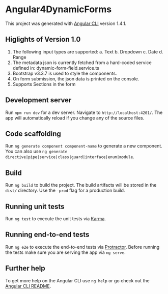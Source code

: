 # Angular4DynamicForms

This project was generated with [Angular CLI](https://github.com/angular/angular-cli) version 1.4.1.

## Higlights of Version 1.0

1. The following input types are supported:
    a. Text
    b. Dropdown
    c. Date
    d. Range
2. The metadata json is currently fetched from a hard-coded service defined in: dynamic-form-field.service.ts
3. Bootstrap v3.3.7 is used to style the components.
4. On form submission, the json data is printed on the console.
5. Supports Sections in the form

## Development server

Run `npm run dev` for a dev server. Navigate to `http://localhost:4201/`. The app will automatically reload if you change any of the source files.

## Code scaffolding

Run `ng generate component component-name` to generate a new component. You can also use `ng generate directive|pipe|service|class|guard|interface|enum|module`.

## Build

Run `ng build` to build the project. The build artifacts will be stored in the `dist/` directory. Use the `-prod` flag for a production build.

## Running unit tests

Run `ng test` to execute the unit tests via [Karma](https://karma-runner.github.io).

## Running end-to-end tests

Run `ng e2e` to execute the end-to-end tests via [Protractor](http://www.protractortest.org/).
Before running the tests make sure you are serving the app via `ng serve`.

## Further help

To get more help on the Angular CLI use `ng help` or go check out the [Angular CLI README](https://github.com/angular/angular-cli/blob/master/README.md).

